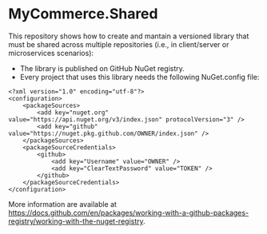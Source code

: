 # MyCommerce.Shared

This repository shows how to create and mantain a versioned library that must be shared across multiple repositories (i.e., in client/server or microservices scenarios):

- The library is published on GitHub NuGet registry.
- Every project that uses this library needs the following NuGet.config file:

```
<?xml version="1.0" encoding="utf-8"?>
<configuration>
    <packageSources>
        <add key="nuget.org" value="https://api.nuget.org/v3/index.json" protocolVersion="3" />
        <add key="github" value="https://nuget.pkg.github.com/OWNER/index.json" />
    </packageSources>
    <packageSourceCredentials>
        <github>
            <add key="Username" value="OWNER" />
            <add key="ClearTextPassword" value="TOKEN" />
        </github>
    </packageSourceCredentials>
</configuration>
```

More information are available at https://docs.github.com/en/packages/working-with-a-github-packages-registry/working-with-the-nuget-registry.
